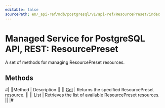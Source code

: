 ```yaml
---
editable: false
sourcePath: en/_api-ref/mdb/postgresql/v1/api-ref/ResourcePreset/index.md
---
```


# Managed Service for PostgreSQL API, REST: ResourcePreset

A set of methods for managing ResourcePreset resources.

## Methods

#|
||Method | Description ||
|| [Get](get.md) | Returns the specified ResourcePreset resource. ||
|| [List](list.md) | Retrieves the list of available ResourcePreset resources. ||
|#